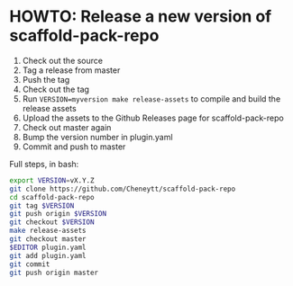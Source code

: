 # HOWTO: Release a new version of scaffold-pack-repo

1. Check out the source
1. Tag a release from master
1. Push the tag
1. Check out the tag
1. Run `VERSION=myversion make release-assets` to compile and build the release assets
1. Upload the assets to the Github Releases page for scaffold-pack-repo
1. Check out master again
1. Bump the version number in plugin.yaml
1. Commit and push to master

Full steps, in bash:

```bash
export VERSION=vX.Y.Z
git clone https://github.com/Cheneytt/scaffold-pack-repo
cd scaffold-pack-repo
git tag $VERSION
git push origin $VERSION
git checkout $VERSION
make release-assets
git checkout master
$EDITOR plugin.yaml
git add plugin.yaml
git commit
git push origin master
```
